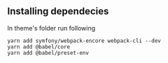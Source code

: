 ## Installing dependecies
In theme's folder run following 
```
yarn add symfony/webpack-encore webpack-cli --dev
yarn add @babel/core
yarn add @babel/preset-env
```
